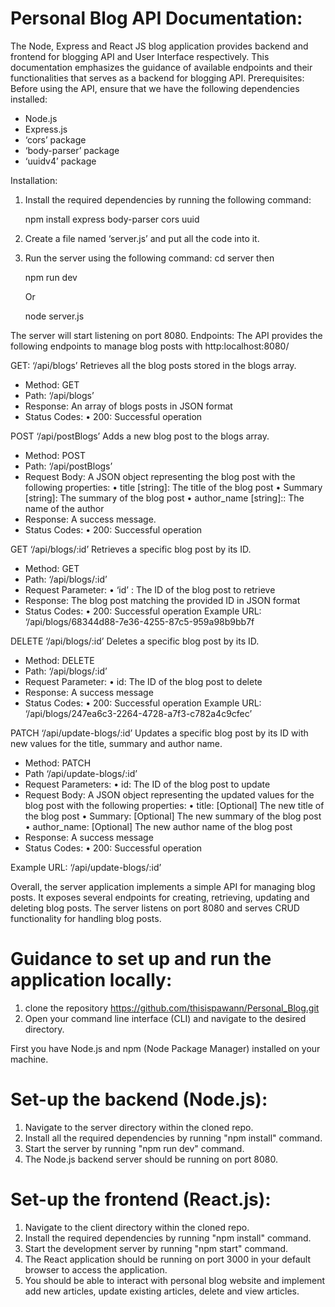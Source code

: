 # Personal Blog API Documentation:

The Node, Express and React JS blog application provides backend and frontend for blogging API and User Interface respectively. This documentation emphasizes the guidance of available endpoints and their functionalities that serves as a backend for blogging API.
Prerequisites:
Before using the API, ensure that we have the following dependencies installed:
-	Node.js
-	Express.js
-	‘cors’ package
-	‘body-parser’ package
-	‘uuidv4’ package

Installation:
1.	Install the required dependencies by running the following command:

       npm install express body-parser cors uuid

2.	Create a file named ‘server.js’ and put all the code into it.
3.	Run the server using the following command: cd server then

       npm run dev
      
      Or
      
       node server.js

The server will start listening on port 8080.
Endpoints:
The API provides the following endpoints to manage blog posts with http:localhost:8080/

GET:  ‘/api/blogs’
Retrieves all the blog posts stored in the blogs array.

-	Method: GET
-	Path: ‘/api/blogs’
-	Response: An array of blogs posts in JSON format
-	Status Codes:
•	200: Successful operation


POST ‘/api/postBlogs’
Adds a new blog post to the blogs array.
-	Method: POST
-	Path: ‘/api/postBlogs’
-	Request Body: A JSON object representing the blog post with the following properties:
•	title [string]: The title of the blog post
•	Summary [string]: The summary of the blog post
•	author_name [string]:: The name of the author
-	Response: A success message.
-	Status Codes:
•	200: Successful operation



GET ‘/api/blogs/:id’
Retrieves a specific blog post by its ID.
-	Method: GET
-	Path: ‘/api/blogs/:id’
-	Request Parameter:
•	‘id’ : The ID of the blog post to retrieve
-	Response: The blog post matching the provided ID in JSON format
-	Status Codes:
•	200: Successful operation
Example URL: ‘/api/blogs/68344d88-7e36-4255-87c5-959a98b9bb7f

 
DELETE ‘/api/blogs/:id’
Deletes a specific blog post by its ID.
-	Method: DELETE
-	Path: ‘/api/blogs/:id’
-	Request Parameter:
•	id: The ID of the blog post to delete
-	Response: A success message
-	Status Codes:
•	200: Successful operation
Example URL: ‘/api/blogs/247ea6c3-2264-4728-a7f3-c782a4c9cfec’
 


PATCH ‘/api/update-blogs/:id’
Updates a specific blog post by its ID with new values for the title, summary and author name.
-	Method: PATCH
-	Path ‘/api/update-blogs/:id’
-	Request Parameters:
•	id: The ID of the blog post to update
-	Request Body: A JSON object representing the updated values for the blog post with the following properties:
•	title: [Optional] The new title of the blog post
•	Summary: [Optional] The new summary of the blog post
•	author_name: [Optional] The new author name of the blog post
-	Response: A success message
-	Status Codes:
•	200: Successful operation

Example URL: ‘/api/update-blogs/:id’
 
 
Overall, the server application implements a simple API for managing blog posts. It exposes several endpoints for creating, retrieving, updating and deleting blog posts. The server listens on port 8080 and serves CRUD functionality for handling blog posts.


# Guidance to set up and run the application locally:
1. clone the repository https://github.com/thisispawann/Personal_Blog.git
2. Open your command line interface (CLI) and navigate to the desired directory.

First you have Node.js and npm (Node Package Manager) installed on your machine.
# Set-up the backend (Node.js):
1. Navigate to the server directory within the cloned repo.
2. Install all the required dependencies by running "npm install" command.
3. Start the server by running "npm run dev" command.
4. The Node.js backend server should be running on port 8080.

# Set-up the frontend (React.js):
1. Navigate to the client directory within the cloned repo.
2. Install the required dependencies by running "npm install" command.
3. Start the development server by running "npm start" command.
4. The React application should be running on port 3000 in your default browser to access the application.
5. You should be able to interact with personal blog website and implement add new articles, update existing articles, delete and view articles.